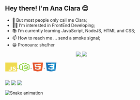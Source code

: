 ## Hey there! I'm Ana Clara 😊

- 👋 But most people only call me Clara;
- 👩‍💻 I’m interested in FrontEnd Developing;
- 📚 I’m currently learning JavaScript, NodeJS, HTML and CSS;
- 📫 How to reach me ... send a smoke signal;
- 😁 Pronouns: she/her

<div align="center">
  <a href="https://github.com/clairos">
  <img height="150em" src="https://github-readme-stats.vercel.app/api?username=clairos&show_icons=true&theme=highcontrast&include_all_commits=true&count_private=true"/>
  <img height="150em" src="https://github-readme-stats.vercel.app/api/top-langs/?username=clairos&layout=compact&langs_count=7&theme=highcontrast"/>
</div>
  
<div style="display: inline_block"><br>
  <img align="center" alt="Clara-Js" height="30" width="40" src="https://raw.githubusercontent.com/devicons/devicon/master/icons/javascript/javascript-plain.svg">
  <img align="center" alt="Clara-NodeJS" height="30" width="40" src="https://raw.githubusercontent.com/devicons/devicon/master/icons/nodejs/nodejs-plain.svg">
  <img align="center" alt="Clara-HTML" height="30" width="40" src="https://raw.githubusercontent.com/devicons/devicon/master/icons/html5/html5-original.svg">
  <img align="center" alt="Clara-CSS" height="30" width="40" src="https://raw.githubusercontent.com/devicons/devicon/master/icons/css3/css3-original.svg">
</div>

##
  
<div> 
  <a href="https://instagram.com/claeruh" target="_blank"><img src="https://img.shields.io/badge/-Instagram-%23E4405F?style=for-the-badge&logo=instagram&logoColor=white" target="_blank"></a>
  <a href = "mailto:claeruh@gmail.com"><img src="https://img.shields.io/badge/-Gmail-%23333?style=for-the-badge&logo=gmail&logoColor=white" target="_blank"></a>
  <a href="https://open.spotify.com/user/xuekkld08hrqufar221luzcm7?si=93cc99bdb9944fb5"><img src="https://img.shields.io/badge/Spotify-1ED760?&style=for-the-badge&logo=spotify&logoColor=white" target="_blank"></a>
</div>

![Snake animation](https://github.com/clairos/clairos/blob/output/github-contribution-grid-snake.svg)
